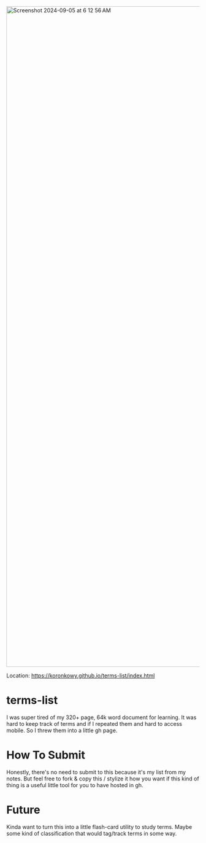 <img width="1724" alt="Screenshot 2024-09-05 at 6 12 56 AM" src="https://github.com/user-attachments/assets/5d6c51a1-8940-48cb-a6eb-220ae8c5475a">

Location: https://koronkowy.github.io/terms-list/index.html

terms-list
========

I was super tired of my 320+ page, 64k word document for learning. It was hard to keep track of terms and if I repeated them and hard to access mobile. So I threw them into a little gh page.

How To Submit
===============

Honestly, there's no need to submit to this because it's my list from my notes. But feel free to fork & copy this / stylize it how you want if this kind of thing is a useful little tool for you to have hosted in gh.

Future
===============

Kinda want to turn this into a little flash-card utility to study terms. Maybe some kind of classification that would tag/track terms in some way.
